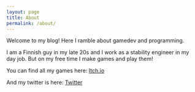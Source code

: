 ```yaml
---
layout: page
title: About
permalink: /about/
---
```


Welcome to my blog! Here I ramble about gamedev and programming.

I am a Finnish guy in my late 20s and I work as a stability engineer in my day job. 
But on my free time I make games and play them!

You can find all my games here:
[Itch.io][itchio]

And my twitter is here:
[Twitter][twitter]


[itchio]: https://akselmo.itch.io
[twitter]: https:/twitter.com/akselmo
